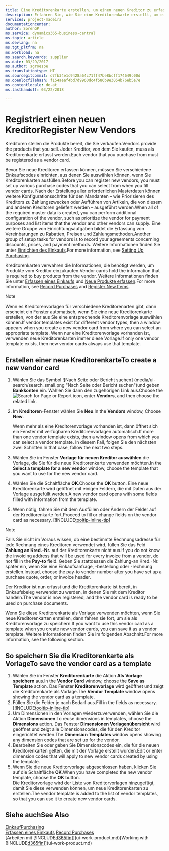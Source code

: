 ```yaml
---
title: Eine Kreditorenkarte erstellen, um einen neuen Kreditor zu erfassen | Microsoft Docs
description: Erfahren Sie, wie Sie eine Kreditorenkarte erstellt, um einen neuen Kreditor oder einem Lieferanten zu erfassen.
services: project-madeira
documentationcenter: 
author: SorenGP
ms.service: dynamics365-business-central
ms.topic: article
ms.devlang: na
ms.tgt_pltfrm: na
ms.workload: na
ms.search.keywords: supplier
ms.date: 03/29/2017
ms.author: sgroespe
ms.translationtype: HT
ms.sourcegitcommit: d7fb34e1c9428a64c71ff47be8bcff174649c00d
ms.openlocfilehash: f154aeaf4bd7d9960dc4f586b9e3054b76eb5e7e
ms.contentlocale: de-at
ms.lasthandoff: 03/22/2018

---
```

# <a name="register-new-vendors"></a><span data-ttu-id="92dc5-103">Registriert einen neuen Kreditor</span><span class="sxs-lookup"><span data-stu-id="92dc5-103">Register New Vendors</span></span>
<span data-ttu-id="92dc5-104">Kreditoren stellen die Produkte bereit, die Sie verkaufen.</span><span class="sxs-lookup"><span data-stu-id="92dc5-104">Vendors provide the products that you sell.</span></span> <span data-ttu-id="92dc5-105">Jeder Kreditor, von dem Sie kaufen, muss als Kreditorenkarte erfasst werden.</span><span class="sxs-lookup"><span data-stu-id="92dc5-105">Each vendor that you purchase from must be registered as a vendor card.</span></span>

<span data-ttu-id="92dc5-106">Bevor Sie neue Kreditoren erfassen können, müssen Sie verschiedene Einkaufscodes einrichten, aus denen Sie auswählen können, wenn Sie Kreditorenkarten ausfüllen.</span><span class="sxs-lookup"><span data-stu-id="92dc5-106">Before you can register new vendors, you must set up various purchase codes that you can select from when you fill vendor cards.</span></span> <span data-ttu-id="92dc5-107">Nach der Erstellung aller erforderlichen Masterdaten können weitere Konfigurationsschritte für den Mandanten – wie Priorisieren des Kreditors zu Zahlungszwecken oder Aufführen von Artikeln, die von diesem und anderen Kreditoren geliefert werden – ausgeführt werden.</span><span class="sxs-lookup"><span data-stu-id="92dc5-107">When all of the required master data is created, you can perform additional configuration of the vendor, such as prioritize the vendor for payment purposes and list items that the vendor and other vendors can supply.</span></span> <span data-ttu-id="92dc5-108">Eine weitere Gruppe von Einrichtungsaufgaben bildet die Erfassung von Vereinbarungen zu Rabatten, Preisen und Zahlungsmethoden.</span><span class="sxs-lookup"><span data-stu-id="92dc5-108">Another group of setup tasks for vendors is to record your agreements concerning discounts, prices, and payment methods.</span></span> <span data-ttu-id="92dc5-109">Weitere Informationen finden Sie unter [Einrichten des Einkaufs](purchasing-setup-purchasing.md).</span><span class="sxs-lookup"><span data-stu-id="92dc5-109">For more information, see [Setting Up Purchasing](purchasing-setup-purchasing.md).</span></span>

<span data-ttu-id="92dc5-110">Kreditorenkarten verwahren die Informationen, die benötigt werden, um Produkte vom Kreditor einzukaufen.</span><span class="sxs-lookup"><span data-stu-id="92dc5-110">Vendor cards hold the information that is required to buy products from the vendor.</span></span> <span data-ttu-id="92dc5-111">Weitere Informationen finden Sie unter [Erfassen eines Einkaufs](purchasing-how-record-purchases.md) und [Neue Produkte erfassen](inventory-how-register-new-items.md).</span><span class="sxs-lookup"><span data-stu-id="92dc5-111">For more information, see [Record Purchases](purchasing-how-record-purchases.md) and [Register New Items](inventory-how-register-new-items.md).</span></span>

> [!NOTE]  
>   <span data-ttu-id="92dc5-112">Wenn es Kreditorenvorlagen für verschiedene Kreditorenarten gibt, dann erscheint ein Fenster automatisch, wenn Sie eine neue Kreditorenkarte erstellen, von der aus Sie eine entsprechende Kreditorenvorlage auswählen können.</span><span class="sxs-lookup"><span data-stu-id="92dc5-112">If vendor templates exist for different vendor types, then a window appears when you create a new vendor card from where you can select an appropriate template.</span></span> <span data-ttu-id="92dc5-113">Wenn nur eine Kreditorenvorlage vorhanden ist, verwenden neue Kreditorenkarten immer diese Vorlage.</span><span class="sxs-lookup"><span data-stu-id="92dc5-113">If only one vendor template exists, then new vendor cards always use that template.</span></span>

## <a name="to-create-a-new-vendor-card"></a><span data-ttu-id="92dc5-114">Erstellen einer neue Kreditorenkarte</span><span class="sxs-lookup"><span data-stu-id="92dc5-114">To create a new vendor card</span></span>
1. <span data-ttu-id="92dc5-115">Wählen Sie das Symbol ![Nach Seite oder Bericht suchen] (media/ui-search/search_small.png "Nach Seite oder Bericht suchen")und geben **Bankkonten** ein. Wählen Sie dann den zugehörigen Link aus.</span><span class="sxs-lookup"><span data-stu-id="92dc5-115">Choose the ![Search for Page or Report](media/ui-search/search_small.png "Search for Page or Report icon") icon, enter **Vendors**, and then choose the related link.</span></span>  
2. <span data-ttu-id="92dc5-116">Im **Kreditoren**-Fenster wählen Sie **Neu**.</span><span class="sxs-lookup"><span data-stu-id="92dc5-116">In the **Vendors** window, Choose **New**.</span></span>

    <span data-ttu-id="92dc5-117">Wenn mehr als eine Kreditorenvorlage vorhanden ist, dann öffnet sich ein Fenster mit verfügbaren Kreditorenvorlagen automatisch.</span><span class="sxs-lookup"><span data-stu-id="92dc5-117">If more than one vendor template exists, then a window opens from which you can select a vendor template.</span></span> <span data-ttu-id="92dc5-118">In diesem Fall, folgen Sie den nächsten zwei Schritten.</span><span class="sxs-lookup"><span data-stu-id="92dc5-118">In that case, follow the next two steps.</span></span>
3. <span data-ttu-id="92dc5-119">Wählen Sie im Fenster **Vorlage für neuen Kreditor auswählen** die Vorlage, die Sie für die neue Kreditorenkarte verwenden möchten.</span><span class="sxs-lookup"><span data-stu-id="92dc5-119">In the **Select a template for a new vendor** window, choose the template that you want to use for the new vendor card.</span></span>
4. <span data-ttu-id="92dc5-120">Wählen Sie die Schaltfläche **OK**.</span><span class="sxs-lookup"><span data-stu-id="92dc5-120">Choose the **OK** button.</span></span> <span data-ttu-id="92dc5-121">Eine neue Kreditorenkarte wird geöffnet mit einigen Feldern, die mit Daten aus der Vorlage ausgefüllt werden.</span><span class="sxs-lookup"><span data-stu-id="92dc5-121">A new vendor card opens with some fields filled with information from the template.</span></span>
5. <span data-ttu-id="92dc5-122">Wenn nötig, fahren Sie mit dem Ausfüllen oder Ändern der Felder auf der Kreditorenkarte fort.</span><span class="sxs-lookup"><span data-stu-id="92dc5-122">Proceed to fill or change fields on the vendor card as necessary.</span></span> [!INCLUDE[tooltip-inline-tip](includes/tooltip-inline-tip_md.md)]

> [!NOTE]  
>   <span data-ttu-id="92dc5-123">Falls Sie nicht im Voraus wissen, ob eine bestimmte Rechnungsadresse für jede Rechnung eines Kreditoren verwendet wird, füllen Sie das Feld **Zahlung an Kred.-Nr.** auf der Kreditorenkarte nicht aus.</span><span class="sxs-lookup"><span data-stu-id="92dc5-123">If you do not know the invoicing address that will be used for every invoice from a vendor, do not fill in the **Pay-to** field.</span></span> <span data-ttu-id="92dc5-124">Geben Sie stattdessen die Zahlung-an Kred.-Nr. später ein, wenn Sie eine Einkaufsanfrage, -bestellung oder -rechnung erstellen.</span><span class="sxs-lookup"><span data-stu-id="92dc5-124">Instead, choose the pay-to vendor number after you have set up a purchase quote, order, or invoice header.</span></span>

<span data-ttu-id="92dc5-125">Der Kreditor ist nun erfasst und die Kreditorenkarte ist bereit, in Einkaufsbeleg verwendet zu werden, in denen Sie mit dem Kreditor handeln.</span><span class="sxs-lookup"><span data-stu-id="92dc5-125">The vendor is now registered, and the vendor card is ready to be used on purchase documents.</span></span>

<span data-ttu-id="92dc5-126">Wenn Sie diese Kreditorenkarte als Vorlage verwenden möchten, wenn Sie neue Kreditorenkarten erstellen, dann fahren sie fort, um sie als Kreditorenvorlage zu speichern.</span><span class="sxs-lookup"><span data-stu-id="92dc5-126">If you want to use this vendor card as a template when you create new vendor cards, you can save it as a vendor template.</span></span> <span data-ttu-id="92dc5-127">Weitere Informationen finden Sie im folgenden Abschnitt.</span><span class="sxs-lookup"><span data-stu-id="92dc5-127">For more information, see the following section.</span></span>

## <a name="to-save-the-vendor-card-as-a-template"></a><span data-ttu-id="92dc5-128">So speichern Sie die Kreditorenkarte als Vorlage</span><span class="sxs-lookup"><span data-stu-id="92dc5-128">To save the vendor card as a template</span></span>
1. <span data-ttu-id="92dc5-129">Wählen Sie im Fenster **Kreditorenkarte** die Aktion **Als Vorlage speichern** aus.</span><span class="sxs-lookup"><span data-stu-id="92dc5-129">In the **Vendor Card** window, choose the **Save as Template** action.</span></span> <span data-ttu-id="92dc5-130">Das Fenster **Kreditorenvorlage** wird geöffnet und zeigt die Kreditorenkarte als Vorlage.</span><span class="sxs-lookup"><span data-stu-id="92dc5-130">The **Vendor Template** window opens showing the vendor card as a template.</span></span>
2. <span data-ttu-id="92dc5-131">Füllen Sie die Felder je nach Bedarf aus.</span><span class="sxs-lookup"><span data-stu-id="92dc5-131">Fill in the fields as necessary.</span></span> [!INCLUDE[tooltip-inline-tip](includes/tooltip-inline-tip_md.md)]
3. <span data-ttu-id="92dc5-132">Um Dimensionen in den Vorlagen wiederzuverwenden, wählen Sie die Aktion **Dimensionen**.</span><span class="sxs-lookup"><span data-stu-id="92dc5-132">To reuse dimensions in templates, choose the **Dimensions** action.</span></span> <span data-ttu-id="92dc5-133">Das Fenster **Dimensionen Vorlagenübersicht** wird geöffnet und zeigt alle Dimensionscodes, die für den Kreditor eingerichtet werden.</span><span class="sxs-lookup"><span data-stu-id="92dc5-133">The **Dimension Templates** window opens showing any dimension codes that are set up for the vendor.</span></span>
4. <span data-ttu-id="92dc5-134">Bearbeiten Sie oder geben Sie Dimensionscodes ein, die für die neuen Kreditorenkarten gelten, die mit der Vorlage erstellt wurden.</span><span class="sxs-lookup"><span data-stu-id="92dc5-134">Edit or enter dimension codes that will apply to new vendor cards created by using the template.</span></span>
5. <span data-ttu-id="92dc5-135">Wenn Sie die neue Kreditorvorlage abgeschlossen haben, klicken Sie auf die Schaltfläche **OK**.</span><span class="sxs-lookup"><span data-stu-id="92dc5-135">When you have completed the new vendor template, choose the **OK** button.</span></span>  
   <span data-ttu-id="92dc5-136">Die Kreditorvorlage wird der Liste von Kreditorvorlagen hinzugefügt, damit Sie diese verwenden können, um neue Kreditorenkarten zu erstellen.</span><span class="sxs-lookup"><span data-stu-id="92dc5-136">The vendor template is added to the list of vendor templates, so that you can use it to create new vendor cards.</span></span>

## <a name="see-also"></a><span data-ttu-id="92dc5-137">Siehe auch</span><span class="sxs-lookup"><span data-stu-id="92dc5-137">See Also</span></span>
[<span data-ttu-id="92dc5-138">Einkauf</span><span class="sxs-lookup"><span data-stu-id="92dc5-138">Purchasing</span></span>](purchasing-manage-purchasing.md)  
<span data-ttu-id="92dc5-139">[Erfassen eines Einkaufs](purchasing-how-record-purchases.md) </span><span class="sxs-lookup"><span data-stu-id="92dc5-139">[Record Purchases](purchasing-how-record-purchases.md) </span></span>  
<span data-ttu-id="92dc5-140">[Arbeiten mit [!INCLUDE[d365fin](includes/d365fin_md.md)]](ui-work-product.md)</span><span class="sxs-lookup"><span data-stu-id="92dc5-140">[Working with [!INCLUDE[d365fin](includes/d365fin_md.md)]](ui-work-product.md)</span></span>  

